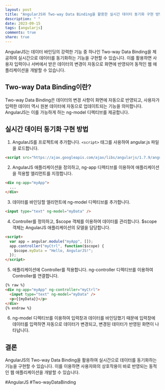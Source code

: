 ```yaml
---
layout: post
title: "AngularJS와 Two-way Data Binding을 활용한 실시간 데이터 동기화 구현 방법"
description: " "
date: 2023-09-15
tags: [angularjs]
comments: true
share: true
---
```


AngularJS는 데이터 바인딩의 강력한 기능 중 하나인 Two-way Data Binding을 제공하여 실시간으로 데이터를 동기화하는 기능을 구현할 수 있습니다. 이를 활용하면 사용자 입력이나 서버에서 받은 데이터의 변경이 자동으로 화면에 반영되어 동적인 웹 애플리케이션을 개발할 수 있습니다.

## Two-way Data Binding이란?
Two-way Data Binding은 데이터의 변경 사항이 화면에 자동으로 반영되고, 사용자가 입력한 데이터 역시 원본 데이터에 자동으로 업데이트되는 기능을 의미합니다. AngularJS는 이를 가능하게 하는 ng-model 디렉티브를 제공합니다.

## 실시간 데이터 동기화 구현 방법
1. AngularJS를 프로젝트에 추가합니다. `<script>` 태그를 사용하여 angular.js 파일을 로드합니다.

```html
<script src="https://ajax.googleapis.com/ajax/libs/angularjs/1.7.9/angular.min.js"></script>
```

2. AngularJS 애플리케이션을 정의하고, ng-app 디렉티브를 이용하여 애플리케이션을 적용할 엘리먼트를 지정합니다.

```html
<div ng-app="myApp">
  ...
</div>
```

3. 데이터를 바인딩할 엘리먼트에 ng-model 디렉티브를 추가합니다.

```html
<input type="text" ng-model="myData" />
```

4. Controller를 정의하고, $scope 객체를 이용하여 데이터를 관리합니다. $scope 객체는 AngularJS 애플리케이션의 모델을 담당합니다.

```html
<script>
  var app = angular.module("myApp", []);
  app.controller("myCtrl", function($scope) {
    $scope.myData = "Hello, AngularJS!";
  });
</script>
```

5. 애플리케이션에 Controller를 적용합니다. ng-controller 디렉티브를 이용하여 Controller를 연결합니다.

```html
{% raw %}
<div ng-app="myApp" ng-controller="myCtrl">
  <input type="text" ng-model="myData" />
  <p>{{myData}}</p>
</div>
{% endraw %}
```

6. ng-model 디렉티브를 이용하여 입력창과 데이터를 바인딩했기 때문에 입력창에 데이터를 입력하면 자동으로 데이터가 변경되고, 변경된 데이터가 반영된 화면이 나타납니다.

## 결론
AngularJS의 Two-way Data Binding을 활용하여 실시간으로 데이터를 동기화하는 기능을 구현할 수 있습니다. 이를 이용하면 사용자와의 상호작용이 바로 반영되는 동적인 웹 애플리케이션을 개발할 수 있습니다.

#AngularJS #Two-wayDataBinding